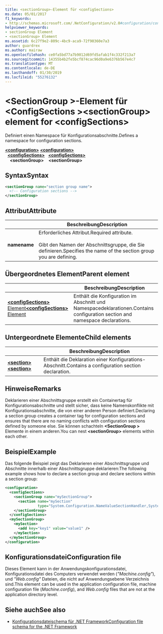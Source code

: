 ```yaml
---
title: <sectionGroup>-Element für <configSections>
ms.date: 05/01/2017
f1_keywords:
- http://schemas.microsoft.com/.NetConfiguration/v2.0#configuration/configSections/sectionGroup
helpviewer_keywords:
- sectionGroup Element
- <sectionGroup> Element
ms.assetid: 6c27f9e2-809c-4bc9-aca9-72f90360e7a3
author: guardrex
ms.author: mairaw
ms.openlocfilehash: ce0fa5bd77a7b9012d69fd5afab1f4c332f213a7
ms.sourcegitcommit: 14355b4b2fe5bcf874cac96d0a9e6376b567e4c7
ms.translationtype: MT
ms.contentlocale: de-DE
ms.lasthandoff: 01/30/2019
ms.locfileid: "55276132"
---
```

# <a name="sectiongroup-element-for-configsections"></a><span data-ttu-id="8d8f5-102">\<SectionGroup >-Element für \<ConfigSections ></span><span class="sxs-lookup"><span data-stu-id="8d8f5-102">\<sectionGroup> element for \<configSections></span></span>

<span data-ttu-id="8d8f5-103">Definiert einen Namespace für Konfigurationsabschnitte.</span><span class="sxs-lookup"><span data-stu-id="8d8f5-103">Defines a namespace for configuration sections.</span></span>

<span data-ttu-id="8d8f5-104">[**\<configuration>**](~/docs/framework/configure-apps/file-schema/configuration-element.md) </span><span class="sxs-lookup"><span data-stu-id="8d8f5-104">[**\<configuration>**](~/docs/framework/configure-apps/file-schema/configuration-element.md) </span></span>  
<span data-ttu-id="8d8f5-105">&nbsp;&nbsp;[**\<configSections>**](~/docs/framework/configure-apps/file-schema/configsections-element-for-configuration.md) </span><span class="sxs-lookup"><span data-stu-id="8d8f5-105">&nbsp;&nbsp;[**\<configSections>**](~/docs/framework/configure-apps/file-schema/configsections-element-for-configuration.md) </span></span>  
<span data-ttu-id="8d8f5-106">&nbsp;&nbsp;&nbsp;&nbsp;**\<sectionGroup>**</span><span class="sxs-lookup"><span data-stu-id="8d8f5-106">&nbsp;&nbsp;&nbsp;&nbsp;**\<sectionGroup>**</span></span>

## <a name="syntax"></a><span data-ttu-id="8d8f5-107">Syntax</span><span class="sxs-lookup"><span data-stu-id="8d8f5-107">Syntax</span></span>

```xml
<sectionGroup name="section group name">
  <!-- Configuration sections -->
</sectionGroup>
```

## <a name="attribute"></a><span data-ttu-id="8d8f5-108">Attribut</span><span class="sxs-lookup"><span data-stu-id="8d8f5-108">Attribute</span></span>

|           | <span data-ttu-id="8d8f5-109">Beschreibung</span><span class="sxs-lookup"><span data-stu-id="8d8f5-109">Description</span></span> |
| --------- | ----------- |
| <span data-ttu-id="8d8f5-110">**name**</span><span class="sxs-lookup"><span data-stu-id="8d8f5-110">**name**</span></span>  | <span data-ttu-id="8d8f5-111">Erforderliches Attribut.</span><span class="sxs-lookup"><span data-stu-id="8d8f5-111">Required attribute.</span></span><br><br><span data-ttu-id="8d8f5-112">Gibt den Namen der Abschnittsgruppe, die Sie definieren.</span><span class="sxs-lookup"><span data-stu-id="8d8f5-112">Specifies the name of the section group you are defining.</span></span> |

## <a name="parent-element"></a><span data-ttu-id="8d8f5-113">Übergeordnetes Element</span><span class="sxs-lookup"><span data-stu-id="8d8f5-113">Parent element</span></span>

|     | <span data-ttu-id="8d8f5-114">Beschreibung</span><span class="sxs-lookup"><span data-stu-id="8d8f5-114">Description</span></span> |
| --- | ----------- |
| [<span data-ttu-id="8d8f5-115">**\<configSections>** Element</span><span class="sxs-lookup"><span data-stu-id="8d8f5-115">**\<configSections>** Element</span></span>](~/docs/framework/configure-apps/file-schema/configsections-element-for-configuration.md) | <span data-ttu-id="8d8f5-116">Enthält die Konfiguration im Abschnitt und Namespacedeklarationen.</span><span class="sxs-lookup"><span data-stu-id="8d8f5-116">Contains configuration section and namespace declarations.</span></span> |

## <a name="child-elements"></a><span data-ttu-id="8d8f5-117">Untergeordnete Elemente</span><span class="sxs-lookup"><span data-stu-id="8d8f5-117">Child elements</span></span>

|     | <span data-ttu-id="8d8f5-118">Beschreibung</span><span class="sxs-lookup"><span data-stu-id="8d8f5-118">Description</span></span> |
| --- | ----------- |
| [<span data-ttu-id="8d8f5-119">**\<section>**</span><span class="sxs-lookup"><span data-stu-id="8d8f5-119">**\<section>**</span></span>](~/docs/framework/configure-apps/file-schema/section-element.md) | <span data-ttu-id="8d8f5-120">Enthält die Deklaration einer Konfigurations-Abschnitt.</span><span class="sxs-lookup"><span data-stu-id="8d8f5-120">Contains a configuration section declaration.</span></span> |

## <a name="remarks"></a><span data-ttu-id="8d8f5-121">Hinweise</span><span class="sxs-lookup"><span data-stu-id="8d8f5-121">Remarks</span></span>

<span data-ttu-id="8d8f5-122">Deklarieren einer Abschnittsgruppe erstellt ein Containertag für Konfigurationsabschnitte und stellt sicher, dass keine Namenskonflikte mit Konfigurationsabschnitte, die von einer anderen Person definiert.</span><span class="sxs-lookup"><span data-stu-id="8d8f5-122">Declaring a section group creates a container tag for configuration sections and ensures that there are no naming conflicts with configuration sections defined by someone else.</span></span> <span data-ttu-id="8d8f5-123">Sie können schachteln  **\<SectionGroup >** Elemente in einem anderen.</span><span class="sxs-lookup"><span data-stu-id="8d8f5-123">You can nest **\<sectionGroup>** elements within each other.</span></span>

## <a name="example"></a><span data-ttu-id="8d8f5-124">Beispiel</span><span class="sxs-lookup"><span data-stu-id="8d8f5-124">Example</span></span>

<span data-ttu-id="8d8f5-125">Das folgende Beispiel zeigt das Deklarieren einer Abschnittsgruppe und Abschnitte innerhalb einer Abschnittsgruppe deklarieren:</span><span class="sxs-lookup"><span data-stu-id="8d8f5-125">The following example shows how to declare a section group and declare sections within a section group:</span></span>

```xml
<configuration>
  <configSections>
    <sectionGroup name="mySectionGroup">
      <section name="mySection"
               type="System.Configuration.NameValueSectionHandler,System" />
    </sectionGroup>
  </configSections>
  <mySectionGroup>
    <mySection>
      <add key="key1" value="value1" />
    </mySection>
  </mySectionGroup>
</configuration>
```

## <a name="configuration-file"></a><span data-ttu-id="8d8f5-126">Konfigurationsdatei</span><span class="sxs-lookup"><span data-stu-id="8d8f5-126">Configuration file</span></span>

<span data-ttu-id="8d8f5-127">Dieses Element kann in der Anwendungskonfigurationsdatei, Konfigurationsdatei des Computers verwendet werden (*"Machine.config"*), und *"Web.config"* Dateien, die nicht auf Anwendungsebene Verzeichnis sind.</span><span class="sxs-lookup"><span data-stu-id="8d8f5-127">This element can be used in the application configuration file, machine configuration file (*Machine.config*), and *Web.config* files that are not at the application directory level.</span></span>

## <a name="see-also"></a><span data-ttu-id="8d8f5-128">Siehe auch</span><span class="sxs-lookup"><span data-stu-id="8d8f5-128">See also</span></span>

- [<span data-ttu-id="8d8f5-129">Konfigurationsdateischema für .NET Framework</span><span class="sxs-lookup"><span data-stu-id="8d8f5-129">Configuration file schema for the .NET Framework</span></span>](~/docs/framework/configure-apps/file-schema/index.md)
